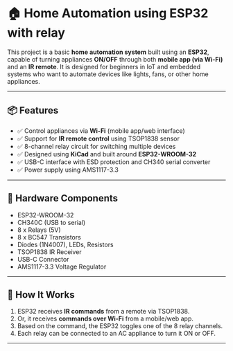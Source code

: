 # 🏠 Home Automation using ESP32 with relay

This project is a basic **home automation system** built using an **ESP32**, capable of turning appliances **ON/OFF** through both **mobile app (via Wi-Fi)** and an **IR remote**. It is designed for beginners in IoT and embedded systems who want to automate devices like lights, fans, or other home appliances.

---

## 📦 Features
- ✅ Control appliances via **Wi-Fi** (mobile app/web interface)
- ✅ Support for **IR remote control** using TSOP1838 sensor
- ✅ 8-channel relay circuit for switching multiple devices
- ✅ Designed using **KiCad** and built around **ESP32-WROOM-32**
- ✅ USB-C interface with ESD protection and CH340 serial converter
- ✅ Power supply using AMS1117-3.3

---

## 🧰 Hardware Components
- ESP32-WROOM-32
- CH340C (USB to serial)
- 8 x Relays (5V)
- 8 x BC547 Transistors
- Diodes (1N4007), LEDs, Resistors
- TSOP1838 IR Receiver
- USB-C Connector
- AMS1117-3.3 Voltage Regulator

---

## 🚀 How It Works
1. ESP32 receives **IR commands** from a remote via TSOP1838.
2. Or, it receives **commands over Wi-Fi** from a mobile/web app.
3. Based on the command, the ESP32 toggles one of the 8 relay channels.
4. Each relay can be connected to an AC appliance to turn it ON or OFF.

---

